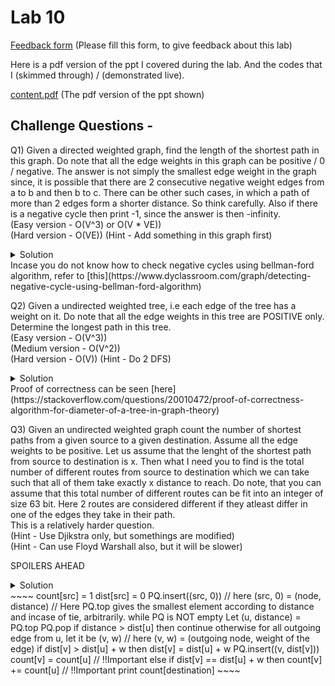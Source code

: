 # Lab 10

  [Feedback form](https://docs.google.com/forms/d/e/1FAIpQLScLeIezAu3Bueokx98FzaNraoK_90lxMd6trBRnnNLXKQjojg/viewform?usp=sf_link) (Please fill this form, to give feedback about this lab)

Here is a pdf version of the ppt I covered during the lab. And the codes that I (skimmed through) / (demonstrated live).

  [content.pdf](https://sidhant007.github.io/CS2040C/lab10/content.pdf) (The pdf version of the ppt shown) 

## Challenge Questions - 

Q1) Given a directed weighted graph, find the length of the shortest path in this graph. Do note that all the edge weights in this graph can be positive / 0 / negative. The answer is not simply the smallest edge weight in the graph since, it is possible that there are 2 consecutive negative weight edges from a to b and then b to c. There can be other such cases, in which a path of more than 2 edges form a shorter distance. So think carefully. Also if there is a negative cycle then print -1, since the answer is then -infinity. <br>
(Easy version - O(V^3) or O(V * VE)) <br>
(Hard version - O(VE)) (Hint - Add something in this graph first) <br>

<details>
  <summary>Solution</summary>
  Easy version - Do Floyd-warshall or do bellman-ford from every source and take the minimum distance found. Notice that negative cycle can be found in both bellman-ford and floyd-warshall.
<br>
  Hard version - Add a dummy source and add 0 weighted edges from this source to all the nodes of the graph. Now run a bellman-ford from this source and find the shortest path to every other node. 
<br> 
  Incase you can relax the graph during the Vth iteration of the outer loop of Bellman-ford then it means there is a negative cycle. So simply print -1 or something to denote a negative cycle, otherwise print the shortest path found. Well, this is NOT completely correct, why ?? 
<br> 
  Because if the graph had only positive weighted edges, then this algorithm would give you the answer 0, whereas actually it would be the smallest edge weight. So that is the only corner case. If the graph only has non-negative weighted edges, then print the smallest edge weight, otherwise run the bellman ford from the dummy source and print -1 if negative cycle found otherwise the shortest path you find from the dummy source to any of the given nodes.
<br>
  Proof of correctness - You can prove by contradiction. Let us assume there was a path where d(u, v) is less than d(dummy_source, v). Now notice that d(dummy_source, v) must be less than or equal to d(dummy_source, u) + d(u, v) because from dummy_source to u we have an edge weight of 0. QED. 
</details>
  Incase you do not know how to check negative cycles using bellman-ford algorithm, refer to [this](https://www.dyclassroom.com/graph/detecting-negative-cycle-using-bellman-ford-algorithm)

Q2) Given a undirected weighted tree, i.e each edge of the tree has a weight on it. Do note that all the edge weights in this tree are POSITIVE only. Determine the longest path in this tree. <br>
(Easy version - O(V^3)) <br>
(Medium version - O(V^2)) <br>
(Hard version - O(V)) (Hint - Do 2 DFS) <br>

<details>
  <summary>Solution</summary>
  Easy version - Take a pair of nodes in this tree and find the length of the simple path between them. Do this for all pairs and take the maximum.
<br>
  Medium version - Make all the nodes of the tree the root of the tree one by one and run a dfs/bfs from this root. Find the longest path, i.e the farthest node found from the root in all the dfs/bfs and take the maximum.
<br>
  Hard version - Let node 1 be the root of the tree (picked arbitrarily). Now do a dfs/bdfs from this node and find the farthest node from this node. It is similar to PS5 A. Now let this farthest node from node 1 be u. Now do another dfs/bfs but this time, let the root be u and again find the farthest node. Let this fathest node be v. Then this distance from u to v is the longest path in this tree. This is formally known as the diameter of the tree. 
</details>
  Proof of correctness can be seen [here](https://stackoverflow.com/questions/20010472/proof-of-correctness-algorithm-for-diameter-of-a-tree-in-graph-theory)

Q3) Given an undirected weighted graph count the number of shortest paths from a given source to a given destination. Assume all the edge weights to be positive. Let us assume that the lenght of the shortest path from source to destination is x. Then what I need you to find is the total number of different routes from source to destination which we can take such that all of them take exactly x distance to reach. Do note, that you can assume that this total number of different routes can be fit into an integer of size 63 bit. Here 2 routes are considered different if they atleast differ in one of the edges they take in their path. <br>
This is a relatively harder question. <br>
(Hint - Use Djikstra only, but somethings are modified) <br>
(Hint - Can use Floyd Warshall also, but it will be slower) <br>

SPOILERS AHEAD

<details>
  <summary>Solution</summary>
  Modify the original djikstra a bit. Now maintain another named count[]. Here count[u] will now denote the number of shortest paths from source to u. So our answer would be count[v]. Now how do we calculate this. Explaining is hard so I am showing the pseudocode.
Let dist[u] denote the shortest path from source to u, in the below pseudocode.
</details>
~~~~
  count[src] = 1
  dist[src] = 0
  PQ.insert((src, 0)) // here (src, 0) = (node, distance)
  // Here PQ.top gives the smallest element according to distance and incase of tie, arbitrarily.
  while PQ is NOT empty
    Let (u, distance) = PQ.top
    PQ.pop
    if distance > dist[u] then continue
    otherwise 
      for all outgoing edge from u, let it be (v, w) // here (v, w) = (outgoing node, weight of the edge)
        if dist[v] > dist[u] + w then
          dist[v] = dist[u] + w
          PQ.insert((v, dist[v]))
          count[v] = count[u] // !!Important
        else if dist[v] == dist[u] + w then
          count[v] += count[u] // !!Important
  print count[destination] 
~~~~
